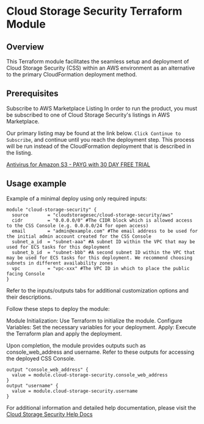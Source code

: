 # Cloud Storage Security Terraform Module

## Overview

This Terraform module facilitates the seamless setup and deployment of Cloud Storage Security (CSS) within an AWS environment as an alternative to the primary CloudFormation deployment method.

## Prerequisites
Subscribe to AWS Marketplace Listing
In order to run the product, you must be subscribed to one of Cloud Storage Security's listings in AWS Marketplace.

Our primary listing may be found at the link below. `Click Continue to Subscribe`, and continue until you reach the deployment step. This process will be run instead of the CloudFormation deployment that is described in the listing.

[Antivirus for Amazon S3 - PAYG with 30 DAY FREE TRIAL](https://aws.amazon.com/marketplace/pp/prodview-q7oc4shdnpc4w)

## Usage example

Example of a minimal deploy using only required inputs: 
```hcl
module "cloud-storage-security" {
  source       = "cloudstoragesec/cloud-storage-security/aws"
  cidr         = "0.0.0.0/0" #The CIDR block which is allowed access to the CSS Console (e.g. 0.0.0.0/24 for open access)
  email        = "admin@example.com" #The email address to be used for the initial admin account created for the CSS Console
  subnet_a_id  = "subnet-aaa" #A subnet ID within the VPC that may be used for ECS tasks for this deployment
  subnet_b_id  = "subnet-bbb" #A second subnet ID within the VPC that may be used for ECS tasks for this deployment. We recommend choosing subnets in different availability zones
  vpc          = "vpc-xxx" #The VPC ID in which to place the public facing Console
}
```
Refer to the inputs/outputs tabs for additional customization options and their descriptions.

Follow these steps to deploy the module:

Module Initialization: Use Terraform to initialize the module.
Configure Variables: Set the necessary variables for your deployment.
Apply: Execute the Terraform plan and apply the deployment.

Upon completion, the module provides outputs such as console_web_address and username. Refer to these outputs for accessing the deployed CSS Console.
```hcl
output "console_web_address" {
  value = module.cloud-storage-security.console_web_address
}
output "username" {
  value = module.cloud-storage-security.username
}
```

For additional information and detailed help documentation, please visit the [Cloud Storage Security Help Docs](https://help.cloudstoragesec.com/) 